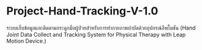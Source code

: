 # Project-Hand-Tracking-V-1.0
ระบบเก็บข้อมูลและติดตามกระดูกมือผู้ป่วยสำหรับการทำกายภาพบำบัดด้วยอุปกรณ์ลีพโมชัน 
(Hand Joint Data Collect and Tracking System for Physical Therapy with Leap Motion Device.)
